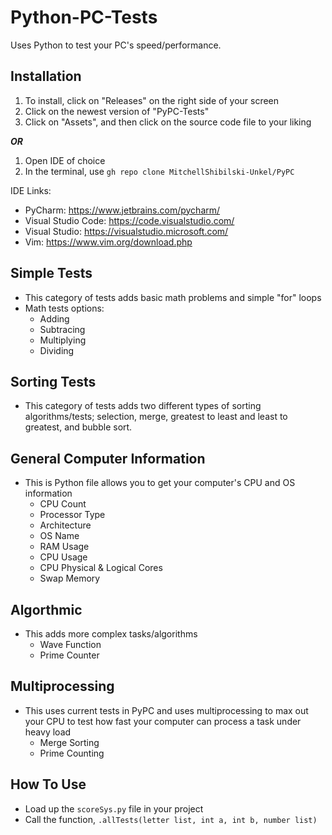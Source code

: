 # Python-PC-Tests
Uses Python to test your PC's speed/performance. 

## Installation
1. To install, click on "Releases" on the right side of your screen 
2. Click on the newest version of "PyPC-Tests"
3. Click on "Assets", and then click on the source code file to your liking

___OR___

1. Open IDE of choice
2. In the terminal, use `gh repo clone MitchellShibilski-Unkel/PyPC`

IDE Links:
- PyCharm: https://www.jetbrains.com/pycharm/
- Visual Studio Code: https://code.visualstudio.com/
- Visual Studio: https://visualstudio.microsoft.com/
- Vim: https://www.vim.org/download.php

## Simple Tests
- This category of tests adds basic math problems and simple "for" loops
- Math tests options:
    - Adding
    - Subtracing
    - Multiplying
    - Dividing

## Sorting Tests
- This category of tests adds two different types of sorting algorithms/tests; selection, merge, greatest to least and least to greatest, and bubble sort.

## General Computer Information
- This is Python file allows you to get your computer's CPU and OS information
    - CPU Count
    - Processor Type
    - Architecture
    - OS Name
    - RAM Usage
    - CPU Usage
    - CPU Physical & Logical Cores
    - Swap Memory
      
## Algorthmic
- This adds more complex tasks/algorithms
    - Wave Function
    - Prime Counter 

## Multiprocessing
- This uses current tests in PyPC and uses multiprocessing to max out your CPU to test how fast your computer can process a task under heavy load
    - Merge Sorting
    - Prime Counting

## How To Use
- Load up the `scoreSys.py` file in your project
- Call the function, `.allTests(letter list, int a, int b, number list)`
